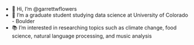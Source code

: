 - 👋 Hi, I’m @garrettwflowers
- 🌱 I’m a graduate student studying data science at University of Colorado - Boulder
- 📚 I’m interested in researching topics such as climate change, food science, natural language processing, and music analysis
